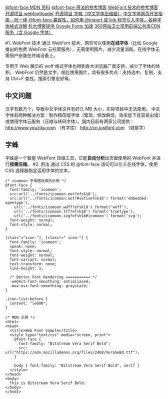[@font-face MDN 资料](https://developer.mozilla.org/en-US/docs/Web/CSS/@font-face)
[@font-face 用法的参考博客](https://css-tricks.com/snippets/css/using-font-face/)
[WebFont 技术的参考博客](https://www.w3ctech.com/topic/669)
[开源项目 webfontloader](https://github.com/typekit/webfontloader)
[开源项目 字蛛（中文字体压缩器）](http://font-spider.org/)
[中文字体网页开发指南 - 阮一峰](http://www.ruanyifeng.com/blog/2014/07/chinese_fonts.html)
[@font-face 兼容性，如何用 @import 或 link 标签引入字体，各种字体格式详解](https://css-tricks.com/snippets/css/using-font-face/)
[科大博客提供 Google Fonts 加速](https://servers.ustclug.org/2014/06/blog-googlefonts-speedup/)
[360网站卫士常用前端公共库CDN服务（含 Google 字体）](http://libs.useso.com/)

#1. WebFont 技术
通过 WebFont 技术，网页可以使用**在线字体**（比如 Google 推出的免费 WebFont 云托管服务），无需使用图片，减少流量消耗。在线字体无需用户安装在终端设备上。

专用于 Web 展示的 woff 格式字体也得到各大浏览器厂商支持，减少了字体的体积。
WebFont 仍然是文字，相比使用图片，具有很多优点：支持选中、复制，支持 Ctrl+F 查找，搜索引擎友好等。

## 中文问题
汉字有数万个，导致中文字体文件有好几 MB 大小，实际项目中无法使用。
中文字体有两种解决方案：制作精简版字体（繁琐，修改麻烦，效率低下且容易出错）或使用字体云服务（压缩与转码字体）。国内目前有两家公司提供：
http://www.youziku.com （有字库）
http://cn.justfont.com （就是字）
## 字蛛
字蛛是一个智能 WebFont 压缩工具，它能**自动分析**出页面使用的 WebFont 并进行**按需压缩**。
#2. 用法
通过 CSS 的 @font-face 语句可以引入在线字体，使用 CSS 选择器指定运用字体的文本。
```
/* icomoon 字体图标库的示例 */
@font-face {
  font-family: 'icomoon';
  src:url('../fonts/icomoon.eot?efsk18');
  src:url('../fonts/icomoon.eot?#iefixefsk18') format('embedded-opentype'),
    url('../fonts/icomoon.woff?efsk18') format('woff'),
    url('../fonts/icomoon.ttf?efsk18') format('truetype'),
    url('../fonts/icomoon.svg?efsk18#icomoon') format('svg');
  font-weight: normal;
  font-style: normal;
}

[class^="icon-"], [class*=" icon-"] {
  font-family: 'icomoon';
  speak: none;
  font-style: normal;
  font-weight: normal;
  font-variant: normal;
  text-transform: none;
  line-height: 1;

  /* Better Font Rendering =========== */
  -webkit-font-smoothing: antialiased;
  -moz-osx-font-smoothing: grayscale;
}

.icon-list:before {
  content: "\e600";
}
```
```
/* MDN 示例 */
<html>
<head>
  <title>Web Font Sample</title>
  <style type="text/css" media="screen, print">
    @font-face {
      font-family: "Bitstream Vera Serif Bold";
      src: url("https://mdn.mozillademos.org/files/2468/VeraSeBd.ttf");
    }
    
    body { font-family: "Bitstream Vera Serif Bold", serif }
  </style>
</head>
<body>
  This is Bitstream Vera Serif Bold.
</body>
</html>
```